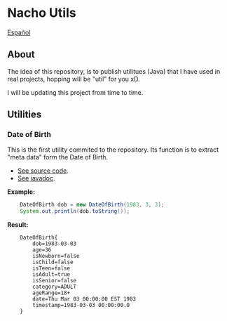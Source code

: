 # Nacho Utils

[Español](README_ES.md)

## About

The idea of this repository, is to publish utilitues (Java) 
that I have used in real projects, hopping will be "util" for you xD.

I will be updating this project from time to time.
 
## Utilities
 
### Date of Birth
This is the first utility commited to the repository.
Its function is to extract "meta data" form the Date of Birth.
 
* [See source code](src/main/mx/com/nacho/utils/DateOfBirth.java).
* [See javadoc](docs/mx/com/nacho/utils/DateOfBirth.html).

 
 **Example:**
 ```java
     DateOfBirth dob = new DateOfBirth(1983, 3, 3);
     System.out.println(dob.toString());
 ``` 
 
 **Result:**
 ```
     DateOfBirth{
         dob=1983-03-03
         age=36
         isNewborn=false
         isChild=false
         isTeen=false
         isAdult=true
         isSenior=false
         category=ADULT
         ageRange=18+
         date=Thu Mar 03 00:00:00 EST 1983
         timestamp=1983-03-03 00:00:00.0
     }
 ```
 
